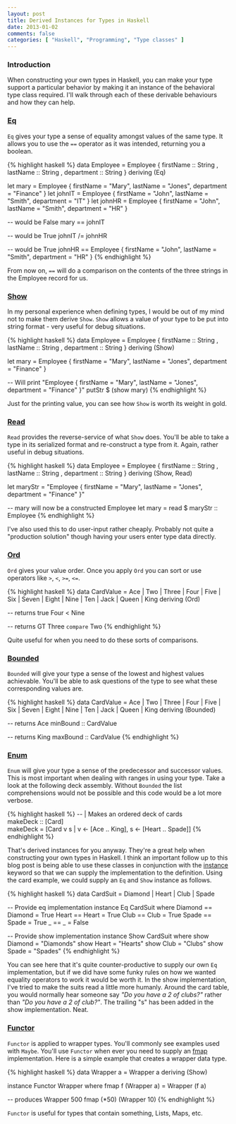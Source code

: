 ```yaml
---
layout: post
title: Derived Instances for Types in Haskell
date: 2013-01-02
comments: false
categories: [ "Haskell", "Programming", "Type classes" ]
---
```


### Introduction

When constructing your own types in Haskell, you can make your type support a particular behavior by making it an instance of the behavioral type class required. I'll walk through each of these derivable behaviours and how they can help.

### [Eq](http://www.haskell.org/ghc/docs/latest/html/libraries/base/Prelude.html#t:Eq)

`Eq` gives your type a sense of equality amongst values of the same type. It allows you to use the `==` operator as it was intended, returning you a boolean.

{% highlight haskell %}
data Employee = Employee { firstName :: String
                         , lastName :: String
                         , department :: String 
                         } deriving (Eq)

let mary = Employee { firstName = "Mary", lastName = "Jones", department = "Finance" }
let johnIT = Employee { firstName = "John", lastName = "Smith", department = "IT" }
let johnHR = Employee { firstName = "John", lastName = "Smith", department = "HR" }

-- would be False
mary == johnIT

-- would be True
johnIT /= johnHR

-- would be True
johnHR == Employee { firstName = "John", lastName = "Smith", department = "HR" }
{% endhighlight %}

From now on, `==` will do a comparison on the contents of the three strings in the Employee record for us.

### [Show](http://www.haskell.org/ghc/docs/latest/html/libraries/base/Prelude.html#t:Show)

In my personal experience when defining types, I would be out of my mind not to make them derive `Show`. `Show` allows a value of your type to be put into string format - very useful for debug situations.

{% highlight haskell %}
data Employee = Employee { firstName :: String
                         , lastName :: String
                         , department :: String 
                         } deriving (Show)
 
let mary = Employee { firstName = "Mary", lastName = "Jones", department = "Finance" }

-- Will print "Employee { firstName = "Mary", lastName = "Jones", department = "Finance" }"
putStr $ (show mary)
{% endhighlight %}

Just for the printing value, you can see how `Show` is worth its weight in gold.

### [Read](http://www.haskell.org/ghc/docs/latest/html/libraries/base/Prelude.html#t:Read)

`Read` provides the reverse-service of what `Show` does. You'll be able to take a type in its serialized format and re-construct a type from it. Again, rather useful in debug situations.

{% highlight haskell %}
data Employee = Employee { firstName :: String
                         , lastName :: String
                         , department :: String 
                         } deriving (Show, Read)
 
let maryStr = "Employee { firstName = \"Mary\", lastName = \"Jones\", department = \"Finance\" }"
 
-- mary will now be a constructed Employee 
let mary = read $ maryStr :: Employee
{% endhighlight %}

I've also used this to do user-input rather cheaply. Probably not quite a "production solution" though having your users enter type data directly.

### [Ord](http://www.haskell.org/ghc/docs/latest/html/libraries/base/Prelude.html#t:Ord)

`Ord` gives your value order. Once you apply `Ord` you can sort or use operators like `>`, `<`, `>=`, `<=`.

{% highlight haskell %}
data CardValue = Ace | Two | Three | Four | Five
               | Six | Seven | Eight | Nine | Ten
               | Jack | Queen | King
  deriving (Ord)

-- returns true
Four < Nine

-- returns GT
Three `compare` Two
{% endhighlight %}

Quite useful for when you need to do these sorts of comparisons.

### [Bounded](http://www.haskell.org/ghc/docs/latest/html/libraries/base/Prelude.html#t:Bounded)

`Bounded` will give your type a sense of the lowest and highest values achievable. You'll be able to ask questions of the type to see what these corresponding values are.

{% highlight haskell %}
data CardValue = Ace | Two | Three | Four | Five
               | Six | Seven | Eight | Nine | Ten
               | Jack | Queen | King
  deriving (Bounded)

-- returns Ace
minBound :: CardValue

-- returns King
maxBound :: CardValue
{% endhighlight %}

### [Enum](http://www.haskell.org/ghc/docs/latest/html/libraries/base/Prelude.html#t:Enum)

`Enum` will give your type a sense of the predecessor and successor values. This is most important when dealing with ranges in using your type. Take a look at the following deck assembly. Without `Bounded` the list comprehensions would not be possible and this code would be a lot more verbose.

{% highlight haskell %}
-- | Makes an ordered deck of cards                               
makeDeck :: [Card]                                                
makeDeck = [Card v s | v <- [Ace .. King], s <- [Heart .. Spade]]
{% endhighlight %}

That's derived instances for you anyway. They're a great help when constructing your own types in Haskell. I think an important follow up to this blog post is being able to use these classes in conjunction with the [instance](http://www.haskell.org/haskellwiki/Keywords#instance) keyword so that we can supply the implementation to the definition. Using the card example, we could supply an `Eq` and `Show` instance as follows.

{% highlight haskell %}
data CardSuit = Diamond | Heart | Club | Spade

-- Provide eq implementation
instance Eq CardSuit where
  Diamond == Diamond = True
  Heart == Heart = True
  Club == Club = True
  Spade == Spade = True
  _ == _ = False

-- Provide show implementation
instance Show CardSuit where
  show Diamond = "Diamonds"
  show Heart = "Hearts"
  show Club = "Clubs"
  show Spade = "Spades"
{% endhighlight %}

You can see here that it's quite counter-productive to supply our own `Eq` implementation, but if we did have some funky rules on how we wanted equality operators to work it would be worth it. In the show implementation, I've tried to make the suits read a little more humanly. Around the card table, you would normally hear someone say <em>"Do you have a 2 of clubs?"</em> rather than <em>"Do you have a 2 of club?"</em>. The trailing "s" has been added in the show implementation. Neat.

### [Functor](http://www.haskell.org/ghc/docs/latest/html/libraries/base/Prelude.html#t:Functor)

`Functor` is applied to wrapper types. You'll commonly see examples used with `Maybe`. You'll use `Functor` when ever you need to supply an [fmap](http://www.haskell.org/ghc/docs/latest/html/libraries/base/Prelude.html#v:fmap) implementation. Here is a simple example that creates a wrapper data type.

{% highlight haskell %}
data Wrapper a = Wrapper a
   deriving (Show)

instance Functor Wrapper where
   fmap f (Wrapper a) = Wrapper (f a)

-- produces Wrapper 500
fmap (*50) (Wrapper 10)
{% endhighlight %}

`Functor` is useful for types that contain something, Lists, Maps, etc.